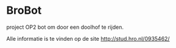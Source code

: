 # BroBot
project OP2 bot om door een doolhof te rijden.

Alle informatie is te vinden op de site http://stud.hro.nl/0935462/